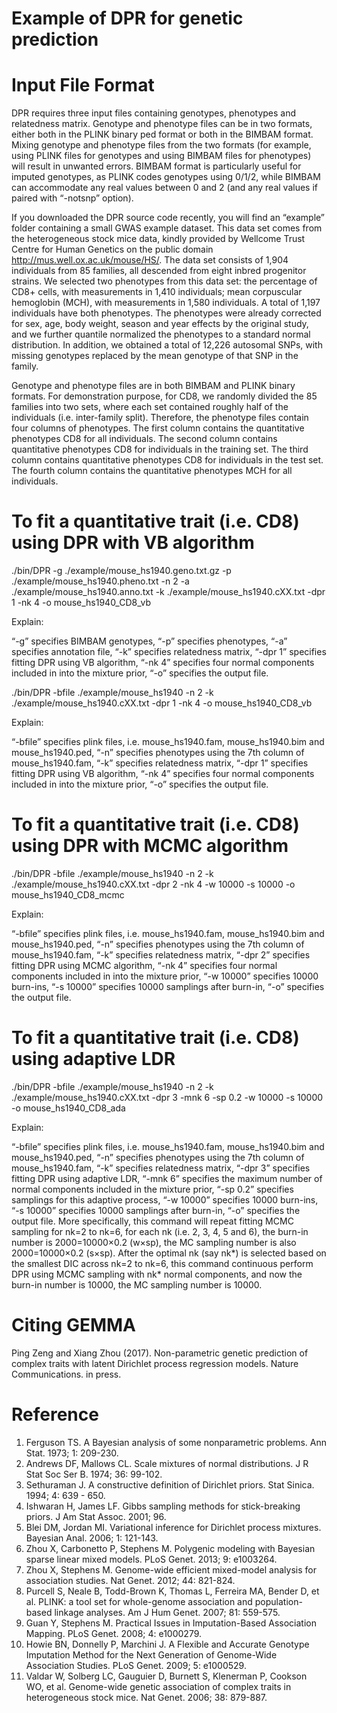 
# Example of DPR for genetic prediction

# Input File Format
DPR requires three input files containing genotypes, phenotypes and relatedness matrix. Genotype and phenotype files can be in two formats, either both in the PLINK binary ped format or both in the BIMBAM format. Mixing genotype and phenotype files from the two formats (for example, using PLINK files for genotypes and using BIMBAM files for phenotypes) will result in unwanted errors. BIMBAM format is particularly useful for imputed genotypes, as PLINK codes genotypes using 0/1/2, while BIMBAM can accommodate any real values between 0 and 2 (and any real values if paired with “-notsnp” option).

If you downloaded the DPR source code recently, you will find an “example” folder containing a small GWAS example dataset. This data set comes from the heterogeneous stock mice data, kindly provided by Wellcome Trust Centre for Human Genetics on the public domain http://mus.well.ox.ac.uk/mouse/HS/. The data set consists of 1,904 individuals from 85 families, all descended from eight inbred progenitor strains. We selected two phenotypes from this data set: the percentage of CD8+ cells, with measurements in 1,410 individuals; mean corpuscular hemoglobin (MCH), with measurements in 1,580 individuals. A total of 1,197 individuals have both phenotypes. The phenotypes were already corrected for sex, age, body weight, season and year effects by the original study, and we further quantile normalized the phenotypes to a standard normal distribution. In addition, we obtained a total of 12,226 autosomal SNPs, with missing genotypes replaced by the mean genotype of that SNP in the family. 

Genotype and phenotype files are in both BIMBAM and PLINK binary formats. For demonstration purpose, for CD8, we randomly divided the 85 families into two sets, where each set contained roughly half of the individuals (i.e. inter-family split). Therefore, the phenotype files contain four columns of phenotypes. The first column contains the quantitative phenotypes CD8 for all individuals. The second column contains quantitative phenotypes CD8 for individuals in the training set. The third column contains quantitative phenotypes CD8 for individuals in the test set. The fourth column contains the quantitative phenotypes MCH for all individuals.

# To fit a quantitative trait (i.e. CD8) using DPR with VB algorithm
./bin/DPR -g ./example/mouse_hs1940.geno.txt.gz -p ./example/mouse_hs1940.pheno.txt -n 2 -a ./example/mouse_hs1940.anno.txt -k  ./example/mouse_hs1940.cXX.txt -dpr 1 -nk 4 -o mouse_hs1940_CD8_vb

Explain:

“-g” specifies BIMBAM genotypes, “-p” specifies phenotypes, “-a” specifies annotation file, “-k” specifies relatedness matrix, “-dpr 1” specifies fitting DPR using VB algorithm, “-nk 4” specifies four normal components included in into the mixture prior, “-o” specifies the output file.

./bin/DPR -bfile ./example/mouse_hs1940 -n 2 -k ./example/mouse_hs1940.cXX.txt -dpr 1 -nk 4 -o mouse_hs1940_CD8_vb

Explain:

“-bfile” specifies plink files, i.e. mouse_hs1940.fam, mouse_hs1940.bim and mouse_hs1940.ped, “-n” specifies phenotypes using the 7th column of mouse_hs1940.fam, “-k” specifies relatedness matrix, “-dpr 1” specifies fitting DPR using VB algorithm, “-nk 4” specifies four normal components included in into the mixture prior, “-o” specifies the output file.

# To fit a quantitative trait (i.e. CD8) using DPR with MCMC algorithm
./bin/DPR -bfile ./example/mouse_hs1940 -n 2 -k ./example/mouse_hs1940.cXX.txt -dpr 2 -nk 4 -w 10000 -s 10000 -o mouse_hs1940_CD8_mcmc

Explain:

“-bfile” specifies plink files, i.e. mouse_hs1940.fam, mouse_hs1940.bim and mouse_hs1940.ped, “-n” specifies phenotypes using the 7th column of mouse_hs1940.fam, “-k” specifies relatedness matrix, “-dpr 2” specifies fitting DPR using MCMC algorithm, “-nk 4” specifies four normal components included in into the mixture prior, “-w 10000” specifies 10000 burn-ins, “-s 10000” specifies 10000 samplings after burn-in, “-o” specifies the output file.

# To fit a quantitative trait (i.e. CD8) using adaptive LDR
./bin/DPR -bfile ./example/mouse_hs1940 -n 2 -k ./example/mouse_hs1940.cXX.txt -dpr 3 -mnk 6 -sp 0.2 -w 10000 -s 10000 -o mouse_hs1940_CD8_ada

Explain:

“-bfile” specifies plink files, i.e. mouse_hs1940.fam, mouse_hs1940.bim and mouse_hs1940.ped, “-n” specifies phenotypes using the 7th column of mouse_hs1940.fam, “-k” specifies relatedness matrix, “-dpr 3” specifies fitting DPR using adaptive LDR, “-mnk 6” specifies the maximum number of normal components included in the mixture prior, “-sp 0.2” specifies samplings for this adaptive process, “-w 10000” specifies 10000 burn-ins, “-s 10000” specifies 10000 samplings after burn-in, “-o” specifies the output file. More specifically, this command will repeat fitting MCMC sampling for nk=2 to nk=6, for each nk (i.e. 2, 3, 4, 5 and 6), the burn-in number is 2000=10000×0.2 (w×sp), the MC sampling number is also 2000=10000×0.2 (s×sp). After the optimal nk (say nk*) is selected based on the smallest DIC across nk=2 to nk=6, this command continuous perform DPR using MCMC sampling with nk* normal components, and now the burn-in number is 10000, the MC sampling number is 10000.

# Citing GEMMA
Ping Zeng and Xiang Zhou (2017). Non-parametric genetic prediction of complex traits with latent Dirichlet process regression models. Nature Communications. in press.

# Reference
1. Ferguson TS. A Bayesian analysis of some nonparametric problems. Ann Stat. 1973; 1: 209-230.
2. Andrews DF, Mallows CL. Scale mixtures of normal distributions. J R Stat Soc Ser B. 1974; 36: 99-102.
3. Sethuraman J. A constructive definition of Dirichlet priors. Stat Sinica. 1994; 4: 639 - 650.
4. Ishwaran H, James LF. Gibbs sampling methods for stick-breaking priors. J Am Stat Assoc. 2001; 96.
5. Blei DM, Jordan MI. Variational inference for Dirichlet process mixtures. Bayesian Anal. 2006; 1: 121-143.
6. Zhou X, Carbonetto P, Stephens M. Polygenic modeling with Bayesian sparse linear mixed models. PLoS Genet. 2013; 9: e1003264.
7. Zhou X, Stephens M. Genome-wide efficient mixed-model analysis for association studies. Nat Genet. 2012; 44: 821-824.
8. Purcell S, Neale B, Todd-Brown K, Thomas L, Ferreira MA, Bender D, et al. PLINK: a tool set for whole-genome association and population-based linkage analyses. Am J Hum Genet. 2007; 81: 559-575.
9. Guan Y, Stephens M. Practical Issues in Imputation-Based Association Mapping. PLoS Genet. 2008; 4: e1000279.
10. Howie BN, Donnelly P, Marchini J. A Flexible and Accurate Genotype Imputation Method for the Next Generation of Genome-Wide Association Studies. PLoS Genet. 2009; 5: e1000529.
11. Valdar W, Solberg LC, Gauguier D, Burnett S, Klenerman P, Cookson WO, et al. Genome-wide genetic association of complex traits in heterogeneous stock mice. Nat Genet. 2006; 38: 879-887.


